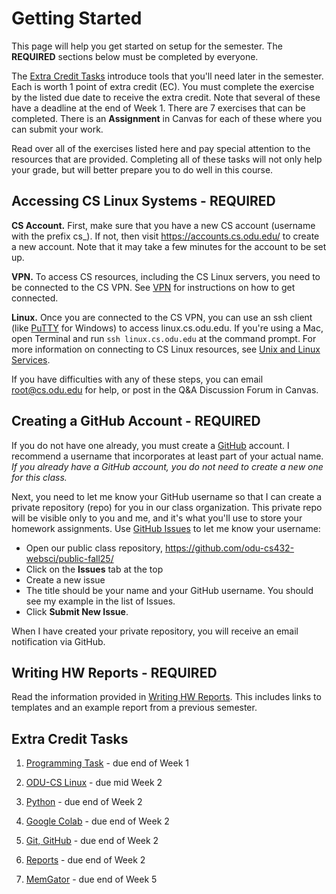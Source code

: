 # Getting Started

This page will help you get started on setup for the semester. The **REQUIRED** sections below must be completed by everyone.

The [Extra Credit Tasks](README.md#extra-credit-tasks) introduce tools that you'll need later in the semester. Each is worth 1 point of extra credit (EC).  You must complete the exercise by the listed due date to receive the extra credit. Note that several of these have a deadline at the end of Week 1. There are 7 exercises that can be completed.  There is an **Assignment** in Canvas for each of these where you can submit your work.

Read over all of the exercises listed here and pay special attention to the resources that are provided.  Completing all of these tasks will not only help your grade, but will better prepare you to do well in this course.

## Accessing CS Linux Systems - REQUIRED

**CS Account.** First, make sure that you have a new CS account (username with the prefix cs_).  If not, then visit <https://accounts.cs.odu.edu/> to create a new account.  Note that it may take a few minutes for the account to be set up.

**VPN.** To access CS resources, including the CS Linux servers, you need to be connected to the CS VPN.  See [VPN](https://systems.cs.odu.edu/network/vpn.html) for instructions on how to get connected.

**Linux.** Once you are connected to the CS VPN, you can use an ssh client (like [PuTTY](https://www.putty.org/) for Windows) to access linux.cs.odu.edu.  If you're using a Mac, open Terminal and run `ssh linux.cs.odu.edu` at the command prompt.  For more information on connecting to CS Linux resources, see [Unix and Linux Services](https://systems.cs.odu.edu/Unix_and_Linux_Services).

If you have difficulties with any of these steps, you can email root@cs.odu.edu for help, or post in the Q&A Discussion Forum in Canvas.

## Creating a GitHub Account - REQUIRED

If you do not have one already, you must create a [GitHub](https://github.com/) account. I recommend a username that incorporates at least part of your actual name. *If you already have a GitHub account, you do not need to create a new one for this class.*

Next, you need to let me know your GitHub username so that I can create a private repository (repo) for you in our class organization. This private repo will be visible only to you and me, and it's what you'll use to store your homework assignments. Use [GitHub Issues](https://github.com/features/issues) to let me know your username:

* Open our public class repository, <https://github.com/odu-cs432-websci/public-fall25/>
* Click on the **Issues** tab at the top
* Create a new issue
* The title should be your name and your GitHub username. You should see my example in the list of Issues.
* Click **Submit New Issue**.

When I have created your private repository, you will receive an email notification via GitHub.

## Writing HW Reports - REQUIRED

Read the information provided in [Writing HW Reports](reports.md). This includes links to templates and an example report from a previous semester. 

## Extra Credit Tasks

1. [Programming Task](EC-program.md) - due end of Week 1

1. [ODU-CS Linux](EC-linux.md) - due mid Week 2

1. [Python](EC-python.md) - due end of Week 2

1. [Google Colab](EC-colab.md) - due end of Week 2

1. [Git, GitHub](EC-git.md) - due end of Week 2

1. [Reports](EC-report.md) - due end of Week 2

1. [MemGator](EC-memgator.md) - due end of Week 5
